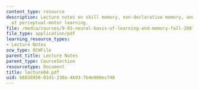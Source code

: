 ```yaml
---
content_type: resource
description: Lecture notes on skill memory, non-declarative memory, and properties
  of perceptual-motor learning.
file: /media/courses/9-03-neural-basis-of-learning-and-memory-fall-2007/b883895601d1230a4b937b4e960ec748_lecture04.pdf
file_type: application/pdf
learning_resource_types:
- Lecture Notes
ocw_type: OCWFile
parent_title: Lecture Notes
parent_type: CourseSection
resourcetype: Document
title: lecture04.pdf
uid: b8838956-01d1-230a-4b93-7b4e960ec748
---
```

